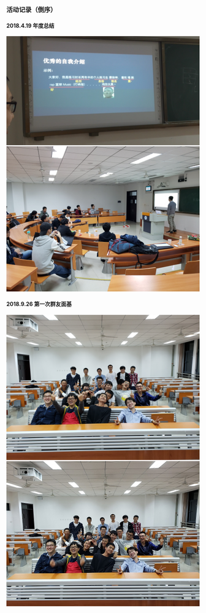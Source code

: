 ### 活动记录（倒序）
#### 2018.4.19 年度总结

![2018.4.19-1 年度总结](/images/2019.4.19-1.jpg)
![2018.4.19-2 年度总结](/images/2019.4.19-2.jpg)

#### 2018.9.26 第一次群友面基
![2018.9.26-1 第一次群友面基](/images/2018.9.26.jpg)
![2018.9.26-2 第一次群友面基](/images/2018.9.26-2.jpg)
